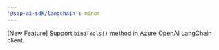 ```yaml
---
'@sap-ai-sdk/langchain': minor
---
```


[New Feature] Support `bindTools()` method in Azure OpenAI LangChain client.
